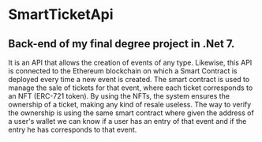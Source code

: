 # SmartTicketApi

## Back-end of my final degree project in .Net 7. 

It is an API that allows the creation of events of any type. Likewise, this API is connected to the Ethereum blockchain on which a Smart Contract is deployed every time a new event is created. The smart contract is used to manage the sale of tickets for that event, where each ticket corresponds to an NFT (ERC-721 token). 
By using the NFTs, the system ensures the ownership of a ticket, making any kind of resale useless. The way to verify the ownership is using the same smart contract where given the address of a user's wallet we can know if a user has an entry of that event and if the entry he has corresponds to that event.
